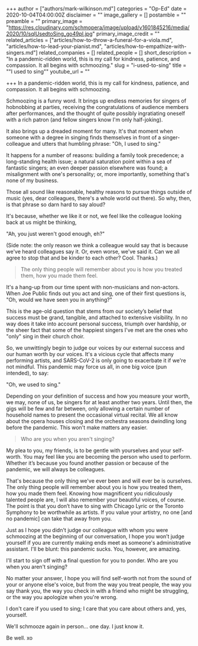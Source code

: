 +++
author = ["authors/mark-wilkinson.md"]
categories = "Op-Ed"
date = 2020-10-04T04:00:00Z
disclaimer = ""
image_gallery = []
postamble = ""
preamble = ""
primary_image = "https://res.cloudinary.com/schmopera/image/upload/v1601845216/media/2020/10/sqIUsedtoSing_go49pl.jpg"
primary_image_credit = ""
related_articles = ["articles/how-to-throw-a-funeral-for-a-viola.md", "articles/how-to-lead-your-pianist.md", "articles/how-to-empathize-with-singers.md"]
related_companies = []
related_people = []
short_description = "In a pandemic-ridden world, this is my call for kindness, patience, and compassion. It all begins with schmoozing."
slug = "i-used-to-sing"
title = "\"I used to sing\""
youtube_url = ""

+++
In a pandemic-ridden world, this is my call for kindness, patience, and compassion. It all begins with schmoozing.

Schmoozing is a funny word. It brings up endless memories for singers of hobnobbing at parties, receiving the congratulations of audience members after performances, and the thought of quite possibly ingratiating oneself with a rich patron (and fellow singers know I'm only half-joking).

It also brings up a dreaded moment for many. It's that moment when someone with a degree in singing finds themselves in front of a singer-colleague and utters that humbling phrase: "Oh, I used to sing."

It happens for a number of reasons: building a family took precedence; a long-standing health issue; a natural saturation point within a sea of fantastic singers; an even deeper passion elsewhere was found; a misalignment with one's personality; or, more importantly, something that's none of my business.

Those all sound like reasonable, healthy reasons to pursue things outside of music (yes, dear colleagues, there's a whole world out there). So why, then, is that phrase so darn hard to say aloud?

It's because, whether we like it or not, we feel like the colleague looking back at us might be thinking,

"Ah, you just weren't good enough, eh?"

(Side note: the only reason we think a colleague would say that is because we've heard colleagues say it. Or, even worse, we've said it. Can we all agree to stop that and be kinder to each other? Cool. Thanks.)

> The only thing people will remember about you is how you treated them, how you made them feel.

It's a hang-up from our time spent with non-musicians and non-actors. When Joe Public finds out you act and sing, one of their first questions is, "Oh, would we have seen you in anything?"

This is the age-old question that stems from our society’s belief that success must be grand, tangible, and attached to extensive visibility. In no way does it take into account personal success, triumph over hardship, or the sheer fact that some of the happiest singers I've met are the ones who "only" sing in their church choir.

So, we unwittingly begin to judge our voices by our external success and our human worth by our voices. It's a vicious cycle that affects many performing artists, and SARS-CoV-2 is only going to exacerbate it if we're not mindful. This pandemic may force us all, in one big voice (pun intended), to say:

"Oh, we used to sing."

Depending on your definition of success and how you measure your worth, we may, none of us, be singers for at least another two years. Until then, the gigs will be few and far between, only allowing a certain number of household names to present the occasional virtual recital. We all know about the opera houses closing and the orchestra seasons dwindling long before the pandemic. This won't make matters any easier.

> Who are you when you aren't singing?

My plea to you, my friends, is to be gentle with yourselves and your self-worth. You may feel like you are becoming the person who used to perform. Whether it’s because you found another passion or because of the pandemic, we will always be colleagues.

That's because the only thing we've ever been and will ever be is ourselves. The only thing people will remember about you is how you treated them, how you made them feel. Knowing how magnificent you ridiculously talented people are, I will also remember your beautiful voices, of course. The point is that you don’t have to sing with Chicago Lyric or the Toronto Symphony to be worthwhile as artists. If you value your artistry, no one \[and no pandemic\] can take that away from you.

Just as I hope you didn't judge our colleague with whom you were schmoozing at the beginning of our conversation, I hope you won’t judge yourself if you are currently making ends meet as someone's administrative assistant. I'll be blunt: this pandemic sucks. You, however, are amazing.

I'll start to sign off with a final question for you to ponder. Who are you when you aren't singing?

No matter your answer, I hope you will find self-worth not from the sound of your or anyone else's voice, but from the way you treat people, the way you say thank you, the way you check in with a friend who might be struggling, or the way you apologize when you're wrong.

I don't care if you used to sing; I care that you care about others and, yes, yourself.

We'll schmooze again in person… one day. I just know it.

Be well. xo